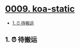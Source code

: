 # [0009. koa-static](https://github.com/Tdahuyou/nodejs/tree/main/0009.%20koa-static)

<!-- region:toc -->
- [1. ⏰ 待搬运](#1--待搬运)
<!-- endregion:toc -->

## 1. ⏰ 待搬运




